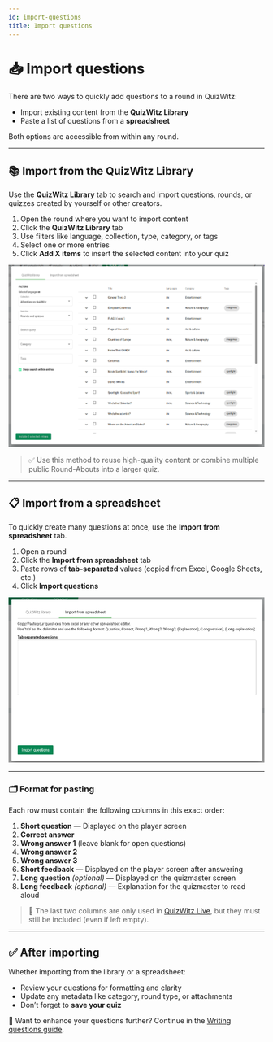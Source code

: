 ```yaml
---
id: import-questions
title: Import questions
---
```


# 📥 Import questions

There are two ways to quickly add questions to a round in QuizWitz:

- Import existing content from the **QuizWitz Library**
- Paste a list of questions from a **spreadsheet**

Both options are accessible from within any round.

---

## 📚 Import from the QuizWitz Library

Use the **QuizWitz Library** tab to search and import questions, rounds, or quizzes created by yourself or other creators.

1. Open the round where you want to import content
2. Click the **QuizWitz Library** tab
3. Use filters like language, collection, type, category, or tags
4. Select one or more entries
5. Click **Add X items** to insert the selected content into your quiz

![QuizWitz Library](../../assets/images/import/import-from-quizwitz.png)

> ✅ Use this method to reuse high-quality content or combine multiple public Round-Abouts into a larger quiz.

---

## 📋 Import from a spreadsheet

To quickly create many questions at once, use the **Import from spreadsheet** tab.

1. Open a round
2. Click the **Import from spreadsheet** tab
3. Paste rows of **tab-separated** values (copied from Excel, Google Sheets, etc.)
4. Click **Import questions**

![Import from spreadsheet](../../assets/images/import/import-from-spreadsheet.png)

---

### 🗂️ Format for pasting

Each row must contain the following columns in this exact order:

1. **Short question** — Displayed on the player screen
2. **Correct answer**
3. **Wrong answer 1** (leave blank for open questions)
4. **Wrong answer 2**
5. **Wrong answer 3**
6. **Short feedback** — Displayed on the player screen after answering
7. **Long question** *(optional)* — Displayed on the quizmaster screen
8. **Long feedback** *(optional)* — Explanation for the quizmaster to read aloud

> 📌 The last two columns are only used in [QuizWitz Live](../quizmaster/introduction), but they must still be included (even if left empty).

---

## ✅ After importing

Whether importing from the library or a spreadsheet:

- Review your questions for formatting and clarity
- Update any metadata like category, round type, or attachments
- Don’t forget to **save your quiz**

📘 Want to enhance your questions further? Continue in the [Writing questions guide](../editor/writing-questions).
